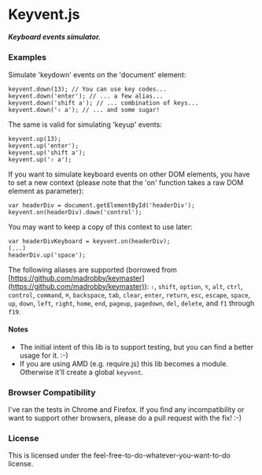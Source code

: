 # Keyvent.js #
##### Keyboard events simulator. #####

### Examples
Simulate 'keydown' events on the 'document' element:

    keyvent.down(13); // You can use key codes...
    keyvent.down('enter'); // ... a few alias...
    keyvent.down('shift a'); // ... combination of keys...
    keyvent.down('⇧ a'); // ... and some sugar!

The same is valid for simulating 'keyup' events:

    keyvent.up(13);
    keyvent.up('enter');
    keyvent.up('shift a');
    keyvent.up('⇧ a');

If you want to simulate keyboard events on other DOM elements, you have to set a new context (please note that the 'on' function takes a raw DOM element as parameter):
    
    var headerDiv = document.getElementById('headerDiv');
    keyvent.on(headerDiv).down('control');

You may want to keep a copy of this context to use later:
    
    var headerDivKeyboard = keyvent.on(headerDiv);
    (...)
    headerDiv.up('space');


The following aliases are supported (borrowed from [https://github.com/madrobby/keymaster](https://github.com/madrobby/keymaster)):
`⇧`, `shift`, `option`, `⌥`, `alt`, `ctrl`, `control`, `command`, `⌘`, `backspace`, `tab`, `clear`, `enter`, `return`, `esc`, `escape`, `space`, `up`, `down`, `left`, `right`, `home`, `end`, `pageup`, `pagedown`, `del`, `delete`, and `f1` through `f19`.

#### Notes
* The initial intent of this lib is to support testing, but you can find a better usage for it. :-)
* If you are using AMD (e.g. require.js) this lib becomes a module. Otherwise it'll create a global `keyvent`.

### Browser Compatibility
I've ran the tests in Chrome and Firefox.
If you find any incompatibility or want to support other browsers, please do a pull request with the fix! :-)

### License
This is licensed under the feel-free-to-do-whatever-you-want-to-do license.